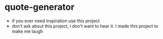 # quote-generator

* if you ever need inspiration use this project
* don't ask about this project, i don't want to hear it. I made this project to make me laugh

